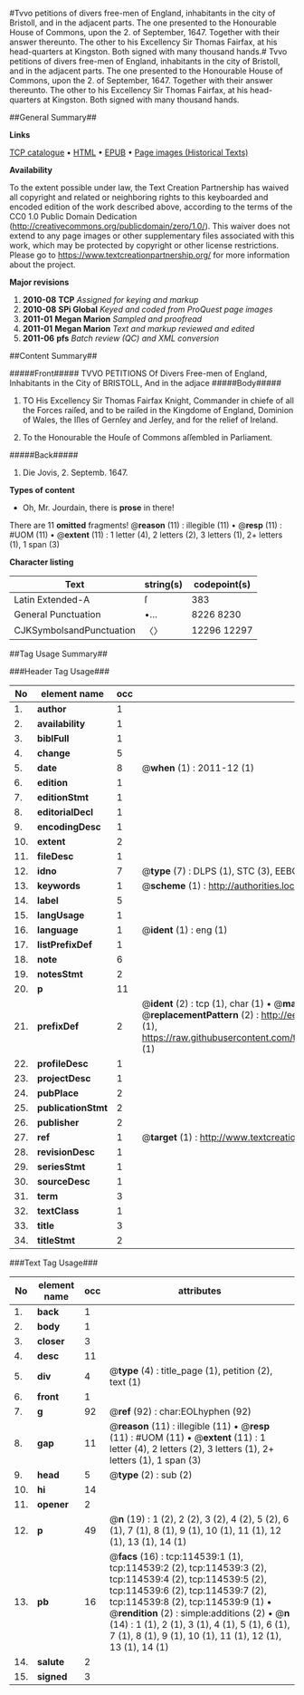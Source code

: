 #Tvvo petitions of divers free-men of England, inhabitants in the city of Bristoll, and in the adjacent parts. The one presented to the Honourable House of Commons, upon the 2. of September, 1647. Together with their answer thereunto. The other to his Excellency Sir Thomas Fairfax, at his head-quarters at Kingston. Both signed with many thousand hands.#
Tvvo petitions of divers free-men of England, inhabitants in the city of Bristoll, and in the adjacent parts. The one presented to the Honourable House of Commons, upon the 2. of September, 1647. Together with their answer thereunto. The other to his Excellency Sir Thomas Fairfax, at his head-quarters at Kingston. Both signed with many thousand hands.

##General Summary##

**Links**

[TCP catalogue](http://www.ota.ox.ac.uk/tcp/)  • 
[HTML](http://tei.it.ox.ac.uk/tcp/Texts-HTML/free/A95/A95457.html)  • 
[EPUB](http://tei.it.ox.ac.uk/tcp/Texts-EPUB/free/A95/A95457.epub) • 
[Page images (Historical Texts)](https://historicaltexts.jisc.ac.uk/eebo-99862381e)

**Availability**

To the extent possible under law, the Text Creation Partnership has waived all copyright and related or neighboring rights to this keyboarded and encoded edition of the work described above, according to the terms of the CC0 1.0 Public Domain Dedication (http://creativecommons.org/publicdomain/zero/1.0/). This waiver does not extend to any page images or other supplementary files associated with this work, which may be protected by copyright or other license restrictions. Please go to https://www.textcreationpartnership.org/ for more information about the project.

**Major revisions**

1. __2010-08__ __TCP__ *Assigned for keying and markup*
1. __2010-08__ __SPi Global__ *Keyed and coded from ProQuest page images*
1. __2011-01__ __Megan Marion__ *Sampled and proofread*
1. __2011-01__ __Megan Marion__ *Text and markup reviewed and edited*
1. __2011-06__ __pfs__ *Batch review (QC) and XML conversion*

##Content Summary##

#####Front#####
TVVO PETITIONS Of Divers Free-men of England, Inhabitants in the City of BRISTOLL, And in the adjace
#####Body#####

1. TO His Excellency Sir Thomas Fairfax Knight, Commander in chiefe of all the Forces raiſed, and to be raiſed in the Kingdome of England, Dominion of Wales, the Iſles of Gernſey and Jerſey, and for the relief of Ireland.

1. To the Honourable the Houſe of Commons aſſembled in Parliament.

#####Back#####

1. Die Jovis, 2. Septemb. 1647.

**Types of content**

  * Oh, Mr. Jourdain, there is **prose** in there!

There are 11 **omitted** fragments! 
 @__reason__ (11) : illegible (11)  •  @__resp__ (11) : #UOM (11)  •  @__extent__ (11) : 1 letter (4), 2 letters (2), 3 letters (1), 2+ letters (1), 1 span (3)

**Character listing**


|Text|string(s)|codepoint(s)|
|---|---|---|
|Latin Extended-A|ſ|383|
|General Punctuation|•…|8226 8230|
|CJKSymbolsandPunctuation|〈〉|12296 12297|

##Tag Usage Summary##

###Header Tag Usage###

|No|element name|occ|attributes|
|---|---|---|---|
|1.|__author__|1||
|2.|__availability__|1||
|3.|__biblFull__|1||
|4.|__change__|5||
|5.|__date__|8| @__when__ (1) : 2011-12 (1)|
|6.|__edition__|1||
|7.|__editionStmt__|1||
|8.|__editorialDecl__|1||
|9.|__encodingDesc__|1||
|10.|__extent__|2||
|11.|__fileDesc__|1||
|12.|__idno__|7| @__type__ (7) : DLPS (1), STC (3), EEBO-CITATION (1), PROQUEST (1), VID (1)|
|13.|__keywords__|1| @__scheme__ (1) : http://authorities.loc.gov/ (1)|
|14.|__label__|5||
|15.|__langUsage__|1||
|16.|__language__|1| @__ident__ (1) : eng (1)|
|17.|__listPrefixDef__|1||
|18.|__note__|6||
|19.|__notesStmt__|2||
|20.|__p__|11||
|21.|__prefixDef__|2| @__ident__ (2) : tcp (1), char (1)  •  @__matchPattern__ (2) : ([0-9\-]+):([0-9IVX]+) (1), (.+) (1)  •  @__replacementPattern__ (2) : http://eebo.chadwyck.com/downloadtiff?vid=$1&page=$2 (1), https://raw.githubusercontent.com/textcreationpartnership/Texts/master/tcpchars.xml#$1 (1)|
|22.|__profileDesc__|1||
|23.|__projectDesc__|1||
|24.|__pubPlace__|2||
|25.|__publicationStmt__|2||
|26.|__publisher__|2||
|27.|__ref__|1| @__target__ (1) : http://www.textcreationpartnership.org/docs/. (1)|
|28.|__revisionDesc__|1||
|29.|__seriesStmt__|1||
|30.|__sourceDesc__|1||
|31.|__term__|3||
|32.|__textClass__|1||
|33.|__title__|3||
|34.|__titleStmt__|2||


###Text Tag Usage###

|No|element name|occ|attributes|
|---|---|---|---|
|1.|__back__|1||
|2.|__body__|1||
|3.|__closer__|3||
|4.|__desc__|11||
|5.|__div__|4| @__type__ (4) : title_page (1), petition (2), text (1)|
|6.|__front__|1||
|7.|__g__|92| @__ref__ (92) : char:EOLhyphen (92)|
|8.|__gap__|11| @__reason__ (11) : illegible (11)  •  @__resp__ (11) : #UOM (11)  •  @__extent__ (11) : 1 letter (4), 2 letters (2), 3 letters (1), 2+ letters (1), 1 span (3)|
|9.|__head__|5| @__type__ (2) : sub (2)|
|10.|__hi__|14||
|11.|__opener__|2||
|12.|__p__|49| @__n__ (19) : 1 (2), 2 (2), 3 (2), 4 (2), 5 (2), 6 (1), 7 (1), 8 (1), 9 (1), 10 (1), 11 (1), 12 (1), 13 (1), 14 (1)|
|13.|__pb__|16| @__facs__ (16) : tcp:114539:1 (1), tcp:114539:2 (2), tcp:114539:3 (2), tcp:114539:4 (2), tcp:114539:5 (2), tcp:114539:6 (2), tcp:114539:7 (2), tcp:114539:8 (2), tcp:114539:9 (1)  •  @__rendition__ (2) : simple:additions (2)  •  @__n__ (14) : 1 (1), 2 (1), 3 (1), 4 (1), 5 (1), 6 (1), 7 (1), 8 (1), 9 (1), 10 (1), 11 (1), 12 (1), 13 (1), 14 (1)|
|14.|__salute__|2||
|15.|__signed__|3||
